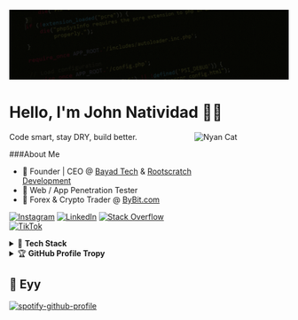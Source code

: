 
![Cover](https://github.com/jaycee0610/jaycee0610/blob/main/cover.gif?raw=true)

# Hello, I'm John Natividad 🤖🦾
Code smart, stay DRY, build better.
<img align="right" alt="Nyan Cat" height="200" width="170" src="https://media.tenor.com/xzjlrhYq_lQAAAAj/cat-nyan-cat.gif">

###About Me
- 🥇 Founder | CEO @ [Bayad Tech](https://bayad.tech/) & [Rootscratch Development](https://rootscratch.com/)
- 🐛 Web / App Penetration Tester
- 💸 Forex & Crypto Trader @ [ByBit.com](https://www.bybit.com/invite?ref=N7JKN8)

[![Instagram](https://img.shields.io/badge/Instagram-%23E4405F.svg?logo=Instagram&logoColor=white)](https://instagram.com/jaycee0610) [![LinkedIn](https://img.shields.io/badge/LinkedIn-%230077B5.svg?logo=linkedin&logoColor=white)](https://linkedin.com/in/jaycee0610) [![Stack Overflow](https://img.shields.io/badge/-Stackoverflow-FE7A16?logo=stack-overflow&logoColor=white)](https://stackoverflow.com/users/19294127/jaycee) [![TikTok](https://img.shields.io/badge/TikTok-%23000000.svg?logo=TikTok&logoColor=white)](https://tiktok.com/@morningstar.jaycee) 



<details>
      <summary>🤖 <b>Tech Stack</b></summary><br />
      
  ![techstack](https://skillicons.dev/icons?i=html,css,js,php,wordpress,mysql,py,docker,md,git,bash,cloudflare,jquery,nginx,vscode,postman,kali&theme=dark)
      
</details>

<details>
      <summary>&#127942 <b>GitHub Profile Tropy</b></summary><br/>
      
  ![Github Trophy](https://github-profile-trophy.vercel.app/?username=jaycee0610&theme=darkhub)
  
</details>


## 🎼 Eyy 
[![spotify-github-profile](https://spotify-github-profile.kittinanx.com/api/view?uid=31vbwkxr7dgkepbgq7kwdowbm7a4&cover_image=true&theme=natemoo-re&show_offline=true&background_color=121212&interchange=false&bar_color=53b14f&bar_color_cover=false)](https://github.com/kittinan/spotify-github-profile)
